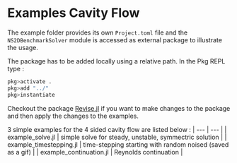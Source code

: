 # Examples Cavity Flow

The example folder provides its own `Project.toml` file and the
`NS2DBenchmarkSolver` module is accessed as external package to illustrate the
usage.

The package has to be added locally using a relative path. In the Pkg REPL type :
```julia
pkg>activate .
pkg>add "../"
pkg>instantiate 
```

Checkout the package [Revise.jl](https://github.com/timholy/Revise.jl.git) if
you want to make changes to the package and then apply the changes to the
examples.

3 simple examples for the 4 sided cavity flow are listed below :
| --- | --- |
| example\_solve.jl | simple solve for steady, unstable, symmectric solution |
| example\_timestepping.jl | time-stepping starting with random noised (saved as a gif)  |
| example\_continuation.jl | Reynolds continuation |
